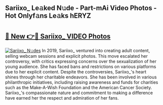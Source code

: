 ## Sariixo_ Le𝚊ked N𝚞de - Part-mAi Video Photos - Hot Onlyf𝚊ns Le𝚊ks hERYZ

# <h2><a href="http://ac20954.deff.icu/?id=Sariixo_">🔗 New 👉🔴 Sariixo_ VIDEO Photos</a></h2>

[![Sariixo_ N𝚞des](https://i.imgur.com/rIISA9y.gif)](http://ac20954.deff.icu/?id=Sariixo_)
In 2019, Sariixo_ ventured into creating adult content, selling webcam sessions and explicit photos. This move escalated her controversy, with critics expressing concerns over the sexualization of her young audience. She has faced bans and restrictions on various platforms due to her explicit content. Despite the controversies, Sariixo_'s heart shines through her charitable endeavors. She has been involved in various philanthropic initiatives, including raising awareness and funds for charities such as the Make-A-Wish Foundation and the American Cancer Society. Sariixo_'s compassionate nature and commitment to making a difference have earned her the respect and admiration of her fans.
